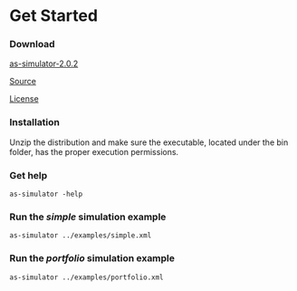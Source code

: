 # Get Started

### Download

<a href="http://activespaces.tibco.com/nexus/service/local/artifact/maven/redirect?r=releases&amp;g=com.tibco.as&amp;a=as-simulator&amp;v=2.0.2&amp;e=zip&amp;c=distribution" target="_blank" class="btn btn-primary">as-simulator-2.0.2</a>

<a href="https://github.com/TIBCOSoftware/as-simulator" target="_blank">Source</a>

<a href="https://raw.githubusercontent.com/TIBCOSoftware/as-simulator/master/LICENSE" target="_blank">License</a>


### Installation

Unzip the distribution and make sure the executable, located under the bin folder, has the proper execution permissions.

### Get help

~~~
as-simulator -help
~~~

### Run the *simple* simulation example 

~~~
as-simulator ../examples/simple.xml
~~~

### Run the *portfolio* simulation example 

~~~
as-simulator ../examples/portfolio.xml
~~~
